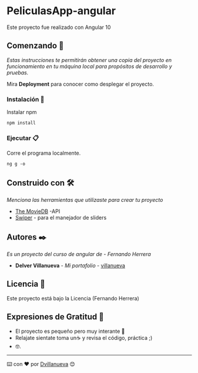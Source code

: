 # PeliculasApp-angular
Este proyecto fue realizado con Angular 10

## Comenzando 🚀

_Estas instrucciones te permitirán obtener una copia del proyecto en funcionamiento en tu máquina local para propósitos de desarrollo y pruebas._

Mira **Deployment** para conocer como desplegar el proyecto.

### Instalación 🔧

Instalar npm
```
npm install
```

### Ejecutar 📋

Corre el programa localmente.

```
ng g -o
```


## Construido con 🛠️

_Menciona las herramientas que utilizaste para crear tu proyecto_

* [The MovieDB](https://developers.themoviedb.org/3) -API
* [Swiper](https://www.npmjs.com/package/ngx-swiper-wrapper) - para el manejador de sliders


## Autores ✒️

_Es un proyecto del curso de angular de - Fernando Herrera_


* **Delver Villanueva** - *Mi portafolio* - [villanueva](https://delvervillanueva.live/)


## Licencia 📄

Este proyecto está bajo la Licencia (Fernando Herrera)

## Expresiones de Gratitud 🎁

* El proyecto es pequeño pero muy interante 📢
* Relajate sientate  toma un☕ y revisa el código, práctica ;)
* 🤓.

---
⌨️ con ❤️ por [Dvillanueva](https://github.com/delvervillanueva) 😊
